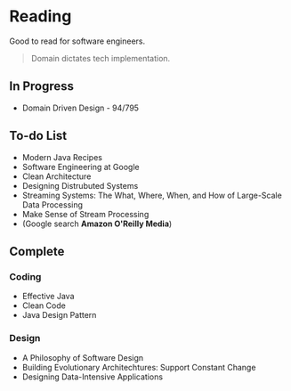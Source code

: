 # Reading
Good to read for software engineers.
> Domain dictates tech implementation.

## In Progress
- Domain Driven Design - 94/795

## To-do List
- Modern Java Recipes
- Software Engineering at Google
- Clean Architecture
- Designing Distrubuted Systems
- Streaming Systems: The What, Where, When, and How of Large-Scale Data Processing
- Make Sense of Stream Processing
- (Google search **Amazon O'Reilly Media**)

## Complete
### Coding
- Effective Java
- Clean Code
- Java Design Pattern

### Design
- A Philosophy of Software Design
- Building Evolutionary Architechtures: Support Constant Change
- Designing Data-Intensive Applications
